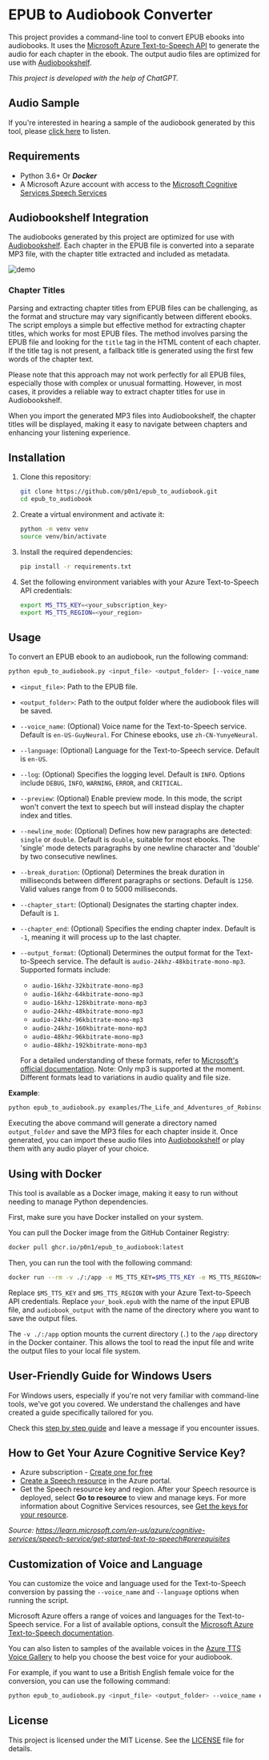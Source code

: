 # EPUB to Audiobook Converter

This project provides a command-line tool to convert EPUB ebooks into audiobooks. It uses the [Microsoft Azure Text-to-Speech API](https://learn.microsoft.com/en-us/azure/cognitive-services/speech-service/rest-text-to-speech) to generate the audio for each chapter in the ebook. The output audio files are optimized for use with [Audiobookshelf](https://github.com/advplyr/audiobookshelf).

*This project is developed with the help of ChatGPT.*

## Audio Sample

If you're interested in hearing a sample of the audiobook generated by this tool, please [click here](https://audio.com/paudi/audio/0008-chapter-vii-agricultural-experience) to listen.

## Requirements

- Python 3.6+ Or ***Docker***
- A Microsoft Azure account with access to the [Microsoft Cognitive Services Speech Services](https://portal.azure.com/#create/Microsoft.CognitiveServicesSpeechServices)

## Audiobookshelf Integration

The audiobooks generated by this project are optimized for use with [Audiobookshelf](https://github.com/advplyr/audiobookshelf). Each chapter in the EPUB file is converted into a separate MP3 file, with the chapter title extracted and included as metadata.

![demo](./examples/audiobookshelf.png)

### Chapter Titles

Parsing and extracting chapter titles from EPUB files can be challenging, as the format and structure may vary significantly between different ebooks. The script employs a simple but effective method for extracting chapter titles, which works for most EPUB files. The method involves parsing the EPUB file and looking for the `title` tag in the HTML content of each chapter. If the title tag is not present, a fallback title is generated using the first few words of the chapter text.

Please note that this approach may not work perfectly for all EPUB files, especially those with complex or unusual formatting. However, in most cases, it provides a reliable way to extract chapter titles for use in Audiobookshelf.

When you import the generated MP3 files into Audiobookshelf, the chapter titles will be displayed, making it easy to navigate between chapters and enhancing your listening experience.

## Installation

1. Clone this repository:

    ```bash
    git clone https://github.com/p0n1/epub_to_audiobook.git
    cd epub_to_audiobook
    ```

2. Create a virtual environment and activate it:

    ```bash
    python -m venv venv
    source venv/bin/activate
    ```

3. Install the required dependencies:

    ```bash
    pip install -r requirements.txt
    ```

4. Set the following environment variables with your Azure Text-to-Speech API credentials:

    ```bash
    export MS_TTS_KEY=<your_subscription_key>
    export MS_TTS_REGION=<your_region>
    ```

## Usage

To convert an EPUB ebook to an audiobook, run the following command:

```bash
python epub_to_audiobook.py <input_file> <output_folder> [--voice_name <voice_name>] [--language <language>]
```

- `<input_file>`: Path to the EPUB file.
- `<output_folder>`: Path to the output folder where the audiobook files will be saved.
- `--voice_name`: (Optional) Voice name for the Text-to-Speech service. Default is `en-US-GuyNeural`. For Chinese ebooks, use `zh-CN-YunyeNeural`.
- `--language`: (Optional) Language for the Text-to-Speech service. Default is `en-US`.
- `--log`: (Optional) Specifies the logging level. Default is `INFO`. Options include `DEBUG`, `INFO`, `WARNING`, `ERROR`, and `CRITICAL`.
- `--preview`: (Optional) Enable preview mode. In this mode, the script won't convert the text to speech but will instead display the chapter index and titles.
- `--newline_mode`: (Optional) Defines how new paragraphs are detected: `single` or `double`. Default is `double`, suitable for most ebooks. The 'single' mode detects paragraphs by one newline character and 'double' by two consecutive newlines.
- `--break_duration`: (Optional) Determines the break duration in milliseconds between different paragraphs or sections. Default is `1250`. Valid values range from 0 to 5000 milliseconds.
- `--chapter_start`: (Optional) Designates the starting chapter index. Default is `1`.
- `--chapter_end`: (Optional) Specifies the ending chapter index. Default is `-1`, meaning it will process up to the last chapter.
- `--output_format`: (Optional) Determines the output format for the Text-to-Speech service. The default is `audio-24khz-48kbitrate-mono-mp3`. Supported formats include:
  - `audio-16khz-32kbitrate-mono-mp3`
  - `audio-16khz-64kbitrate-mono-mp3`
  - `audio-16khz-128kbitrate-mono-mp3`
  - `audio-24khz-48kbitrate-mono-mp3`
  - `audio-24khz-96kbitrate-mono-mp3`
  - `audio-24khz-160kbitrate-mono-mp3`
  - `audio-48khz-96kbitrate-mono-mp3`
  - `audio-48khz-192kbitrate-mono-mp3`
  
  For a detailed understanding of these formats, refer to [Microsoft's official documentation](https://learn.microsoft.com/en-us/azure/ai-services/speech-service/rest-text-to-speech?tabs=streaming#audio-outputs). Note: Only mp3 is supported at the moment. Different formats lead to variations in audio quality and file size.

**Example**:

```bash
python epub_to_audiobook.py examples/The_Life_and_Adventures_of_Robinson_Crusoe.epub output_folder
```

Executing the above command will generate a directory named `output_folder` and save the MP3 files for each chapter inside it. Once generated, you can import these audio files into [Audiobookshelf](https://github.com/advplyr/audiobookshelf) or play them with any audio player of your choice.

## Using with Docker

This tool is available as a Docker image, making it easy to run without needing to manage Python dependencies.

First, make sure you have Docker installed on your system.

You can pull the Docker image from the GitHub Container Registry:

```bash
docker pull ghcr.io/p0n1/epub_to_audiobook:latest
```

Then, you can run the tool with the following command:

```bash
docker run --rm -v ./:/app -e MS_TTS_KEY=$MS_TTS_KEY -e MS_TTS_REGION=$MS_TTS_REGION ghcr.io/p0n1/epub_to_audiobook your_book.epub audiobook_output
```

Replace `$MS_TTS_KEY` and `$MS_TTS_REGION` with your Azure Text-to-Speech API credentials. Replace `your_book.epub` with the name of the input EPUB file, and `audiobook_output` with the name of the directory where you want to save the output files.

The `-v ./:/app` option mounts the current directory (`.`) to the `/app` directory in the Docker container. This allows the tool to read the input file and write the output files to your local file system.

## User-Friendly Guide for Windows Users

For Windows users, especially if you're not very familiar with command-line tools, we've got you covered. We understand the challenges and have created a guide specifically tailored for you.

Check this [step by step guide](https://gist.github.com/p0n1/cba98859cdb6331cc1aab835d62e4fba) and leave a message if you encounter issues.

## How to Get Your Azure Cognitive Service Key?

- Azure subscription - [Create one for free](https://azure.microsoft.com/free/cognitive-services)
- [Create a Speech resource](https://portal.azure.com/#create/Microsoft.CognitiveServicesSpeechServices) in the Azure portal.
- Get the Speech resource key and region. After your Speech resource is deployed, select **Go to resource** to view and manage keys. For more information about Cognitive Services resources, see [Get the keys for your resource](https://learn.microsoft.com/en-us/azure/cognitive-services/cognitive-services-apis-create-account#get-the-keys-for-your-resource).

*Source: <https://learn.microsoft.com/en-us/azure/cognitive-services/speech-service/get-started-text-to-speech#prerequisites>*

## Customization of Voice and Language

You can customize the voice and language used for the Text-to-Speech conversion by passing the `--voice_name` and `--language` options when running the script.

Microsoft Azure offers a range of voices and languages for the Text-to-Speech service. For a list of available options, consult the [Microsoft Azure Text-to-Speech documentation](https://learn.microsoft.com/en-us/azure/cognitive-services/speech-service/language-support?tabs=tts#text-to-speech).

You can also listen to samples of the available voices in the [Azure TTS Voice Gallery](https://aka.ms/speechstudio/voicegallery) to help you choose the best voice for your audiobook.

For example, if you want to use a British English female voice for the conversion, you can use the following command:

```bash
python epub_to_audiobook.py <input_file> <output_folder> --voice_name en-GB-LibbyNeural --language en-GB
```

## License

This project is licensed under the MIT License. See the [LICENSE](LICENSE) file for details.
